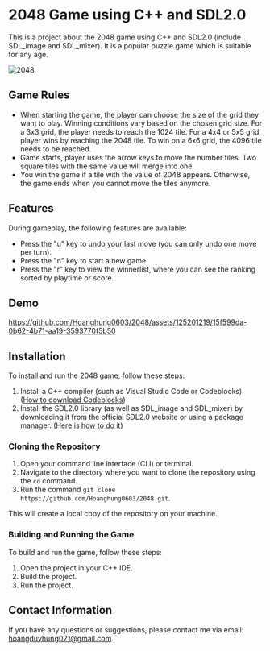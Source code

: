 

# 2048 Game using C++ and SDL2.0

This is a project about the 2048 game using C++ and SDL2.0 (include SDL_image and SDL_mixer). It is a popular puzzle game which is suitable for any age.

![2048](https://user-images.githubusercontent.com/125201219/236513254-18b7c3ab-3d76-4f87-972e-423277db8314.png)

## Game Rules

- When starting the game, the player can choose the size of the grid they want to play. Winning conditions vary based on the chosen grid size. For a 3x3 grid, the player needs to reach the 1024 tile. For a 4x4 or 5x5 grid, player wins by reaching the 2048 tile. To win on a 6x6 grid, the 4096 tile needs to be reached.
- Game starts, player uses the arrow keys to move the number tiles. Two square tiles with the same value will merge into one.
- You win the game if a tile with the value of 2048 appears. Otherwise, the game ends when you cannot move the tiles anymore.

## Features
During gameplay, the following features are available:
- Press the "u" key to undo your last move (you can only undo one move per turn).
- Press the "n" key to start a new game.
- Press the "r" key to view the winnerlist, where you can see the ranking sorted by playtime or score.

## Demo


https://github.com/Hoanghung0603/2048/assets/125201219/15f599da-0b62-4b71-aa19-3593770f5b50


## Installation
To install and run the 2048 game, follow these steps:

1. Install a C++ compiler (such as Visual Studio Code or Codeblocks).
   ([How to download Codeblocks](https://www.wikihow.com/Download,-Install,-and-Use-Code::Blocks#Downloading-Code::Blocks))
3. Install the SDL2.0 library (as well as SDL_image and SDL_mixer) by downloading it from the official SDL2.0 website or using a package manager. ([Here is how to do it](https://lazyfoo.net/tutorials/SDL/01_hello_SDL/index.php))

### Cloning the Repository

1. Open your command line interface (CLI) or terminal.
2. Navigate to the directory where you want to clone the repository using the `cd` command.
3. Run the command `git clone https://github.com/Hoanghung0603/2048.git`.

This will create a local copy of the repository on your machine.

### Building and Running the Game

To build and run the game, follow these steps:

1. Open the project in your C++ IDE.
2. Build the project.
3. Run the project.

## Contact Information

If you have any questions or suggestions, please contact me via email: hoangduyhung021@gmail.com.
